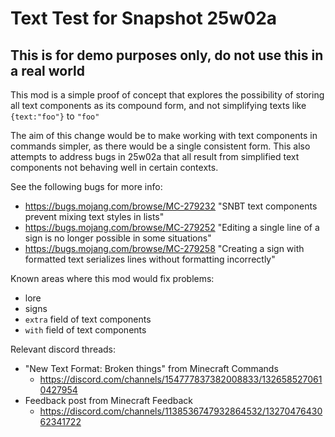# Text Test for Snapshot 25w02a

## This is for demo purposes only, do not use this in a real world

This mod is a simple proof of concept that explores the possibility of storing all text components as its compound form, and not simplifying texts like `{text:"foo"}` to `"foo"`

The aim of this change would be to make working with text components in commands simpler, as there would be a single consistent form. This also attempts to address bugs in 25w02a that all result from simplified text components not behaving well in certain contexts.

See the following bugs for more info:
+ https://bugs.mojang.com/browse/MC-279232 "SNBT text components prevent mixing text styles in lists"
+ https://bugs.mojang.com/browse/MC-279252 "Editing a single line of a sign is no longer possible in some situations"
+ https://bugs.mojang.com/browse/MC-279258 "Creating a sign with formatted text serializes lines without formatting incorrectly"

Known areas where this mod would fix problems:
+ lore
+ signs
+ `extra` field of text components
+ `with` field of text components

Relevant discord threads:
+ "New Text Format: Broken things" from Minecraft Commands
    + https://discord.com/channels/154777837382008833/1326585270610427954
+ Feedback post from Minecraft Feedback
    + https://discord.com/channels/1138536747932864532/1327047643062341722